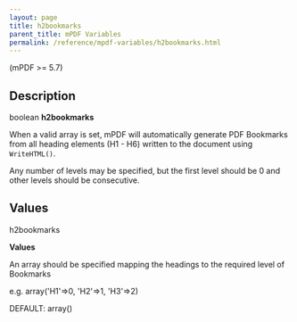 ```yaml
---
layout: page
title: h2bookmarks
parent_title: mPDF Variables
permalink: /reference/mpdf-variables/h2bookmarks.html
---
```


<div id="bpmbook" class="bpmbook" style="direction:ltr;">
<div class="topic_user_field">
<div id="U0">
<p>(mPDF &gt;= 5.7)</p>
<h2>Description</h2>

<div class="alert alert-info" role="alert">boolean <b>h2bookmarks</b></div>
<p>When a valid array is set, mPDF will automatically generate PDF Bookmarks from all heading elements (H1 - H6) written to the document using <code>WriteHTML()</code>.<code>&nbsp;</code></p>
<p>Any number of levels may be specified, but the first level should be 0 and other levels should be consecutive.</p>
<h2>Values</h2>
<p class="manual_param_dt"><span class="parameter">h2bookmarks</span><span class="smallblock"> 

</span></p>
<p class="manual_param_dd"><b>Values</b>

An array should be specified mapping the headings to the required level of Bookmarks

e.g. array('H1'=&gt;0, 'H2'=&gt;1, 'H3'=&gt;2)

<span class="smallblock">DEFAULT:</span> array()</p>
</div>
</div>

